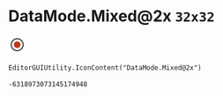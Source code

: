 # DataMode.Mixed@2x `32x32`
<img src="/img/DataMode.Mixed@2x.png" width=32 height=32>

``` CSharp
EditorGUIUtility.IconContent("DataMode.Mixed@2x")
```
```
-6318973073145174948
```

